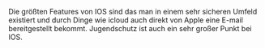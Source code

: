 Die größten Features von IOS sind das man in einem sehr sicheren Umfeld existiert und durch Dinge wie icloud auch direkt von Apple eine E-mail bereitgestellt bekommt. Jugendschutz ist auch ein sehr großer Punkt bei IOS. 